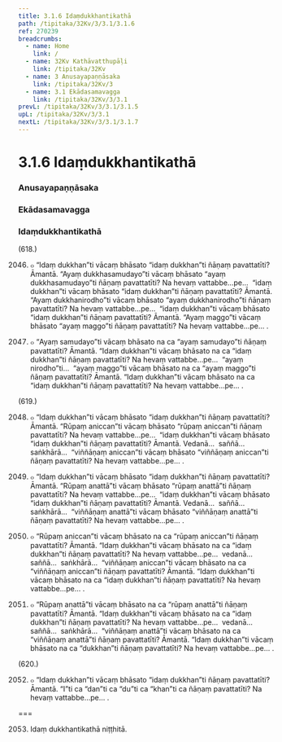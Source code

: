 ```yaml
---
title: 3.1.6 Idaṃdukkhantikathā
path: /tipitaka/32Kv/3/3.1/3.1.6
ref: 270239
breadcrumbs:
  - name: Home
    link: /
  - name: 32Kv Kathāvatthupāḷi
    link: /tipitaka/32Kv
  - name: 3 Anusayapaṇṇāsaka
    link: /tipitaka/32Kv/3
  - name: 3.1 Ekādasamavagga
    link: /tipitaka/32Kv/3/3.1
prevL: /tipitaka/32Kv/3/3.1/3.1.5
upL: /tipitaka/32Kv/3/3.1
nextL: /tipitaka/32Kv/3/3.1/3.1.7
---
```


# 3.1.6 Idaṃdukkhantikathā

### Anusayapaṇṇāsaka

### Ekādasamavagga

### Idaṃdukkhantikathā

(618.)

2046. ๐ “Idaṃ dukkhan”ti vācaṃ bhāsato “idaṃ dukkhan”ti ñāṇaṃ pavattatīti? Āmantā. “Ayaṃ dukkhasamudayo”ti vācaṃ bhāsato “ayaṃ dukkhasamudayo”ti ñāṇaṃ pavattatīti? Na hevaṃ vattabbe…pe…  “idaṃ dukkhan”ti vācaṃ bhāsato “idaṃ dukkhan”ti ñāṇaṃ pavattatīti? Āmantā. “Ayaṃ dukkhanirodho”ti vācaṃ bhāsato “ayaṃ dukkhanirodho”ti ñāṇaṃ pavattatīti? Na hevaṃ vattabbe…pe…  “idaṃ dukkhan”ti vācaṃ bhāsato “idaṃ dukkhan”ti ñāṇaṃ pavattatīti? Āmantā. “Ayaṃ maggo”ti vācaṃ bhāsato “ayaṃ maggo”ti ñāṇaṃ pavattatīti? Na hevaṃ vattabbe…pe… .

2047. ๐ “Ayaṃ samudayo”ti vācaṃ bhāsato na ca “ayaṃ samudayo”ti ñāṇaṃ pavattatīti? Āmantā. “Idaṃ dukkhan”ti vācaṃ bhāsato na ca “idaṃ dukkhan”ti ñāṇaṃ pavattatīti? Na hevaṃ vattabbe…pe…  “ayaṃ nirodho”ti…  “ayaṃ maggo”ti vācaṃ bhāsato na ca “ayaṃ maggo”ti ñāṇaṃ pavattatīti? Āmantā. “Idaṃ dukkhan”ti vācaṃ bhāsato na ca “idaṃ dukkhan”ti ñāṇaṃ pavattatīti? Na hevaṃ vattabbe…pe… .

(619.)

2048. ๐ “Idaṃ dukkhan”ti vācaṃ bhāsato “idaṃ dukkhan”ti ñāṇaṃ pavattatīti? Āmantā. “Rūpaṃ aniccan”ti vācaṃ bhāsato “rūpaṃ aniccan”ti ñāṇaṃ pavattatīti? Na hevaṃ vattabbe…pe…  “idaṃ dukkhan”ti vācaṃ bhāsato “idaṃ dukkhan”ti ñāṇaṃ pavattatīti? Āmantā. Vedanā…  saññā…  saṅkhārā…  “viññāṇaṃ aniccan”ti vācaṃ bhāsato “viññāṇaṃ aniccan”ti ñāṇaṃ pavattatīti? Na hevaṃ vattabbe…pe… .

2049. ๐ “Idaṃ dukkhan”ti vācaṃ bhāsato “idaṃ dukkhan”ti ñāṇaṃ pavattatīti? Āmantā. “Rūpaṃ anattā”ti vācaṃ bhāsato “rūpaṃ anattā”ti ñāṇaṃ pavattatīti? Na hevaṃ vattabbe…pe…  “idaṃ dukkhan”ti vācaṃ bhāsato “idaṃ dukkhan”ti ñāṇaṃ pavattatīti? Āmantā. Vedanā…  saññā…  saṅkhārā…  “viññāṇaṃ anattā”ti vācaṃ bhāsato “viññāṇaṃ anattā”ti ñāṇaṃ pavattatīti? Na hevaṃ vattabbe…pe… .

2050. ๐ “Rūpaṃ aniccan”ti vācaṃ bhāsato na ca “rūpaṃ aniccan”ti ñāṇaṃ pavattatīti? Āmantā. “Idaṃ dukkhan”ti vācaṃ bhāsato na ca “idaṃ dukkhan”ti ñāṇaṃ pavattatīti? Na hevaṃ vattabbe…pe…  vedanā…  saññā…  saṅkhārā…  “viññāṇaṃ aniccan”ti vācaṃ bhāsato na ca “viññāṇaṃ aniccan”ti ñāṇaṃ pavattatīti? Āmantā. “Idaṃ dukkhan”ti vācaṃ bhāsato na ca “idaṃ dukkhan”ti ñāṇaṃ pavattatīti? Na hevaṃ vattabbe…pe… .

2051. ๐ “Rūpaṃ anattā”ti vācaṃ bhāsato na ca “rūpaṃ anattā”ti ñāṇaṃ pavattatīti? Āmantā. “Idaṃ dukkhan”ti vācaṃ bhāsato na ca “idaṃ dukkhan”ti ñāṇaṃ pavattatīti? Na hevaṃ vattabbe…pe…  vedanā…  saññā…  saṅkhārā…  “viññāṇaṃ anattā”ti vācaṃ bhāsato na ca “viññāṇaṃ anattā”ti ñāṇaṃ pavattatīti? Āmantā. “Idaṃ dukkhan”ti vācaṃ bhāsato na ca “dukkhan”ti ñāṇaṃ pavattatīti? Na hevaṃ vattabbe…pe… .

(620.)

2052. ๐ “Idaṃ dukkhan”ti vācaṃ bhāsato “idaṃ dukkhan”ti ñāṇaṃ pavattatīti? Āmantā. “I”ti ca “dan”ti ca “du”ti ca “khan”ti ca ñāṇaṃ pavattatīti? Na hevaṃ vattabbe…pe… .

===

2053. Idaṃ dukkhantikathā niṭṭhitā.




